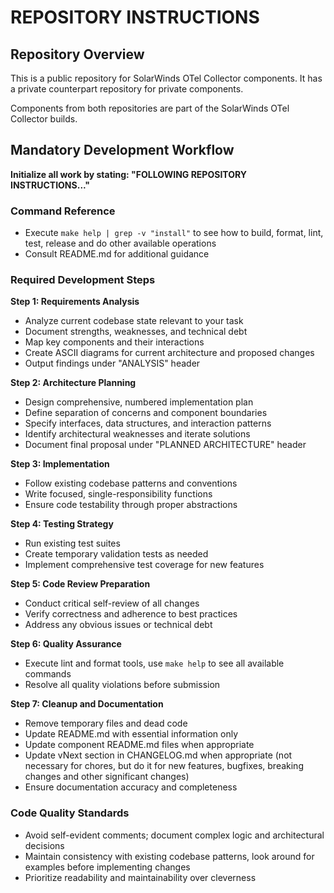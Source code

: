 # REPOSITORY INSTRUCTIONS

## Repository Overview

This is a public repository for SolarWinds OTel Collector components.
It has a private counterpart repository for private components.

Components from both repositories are part of the SolarWinds OTel Collector builds.

## Mandatory Development Workflow

**Initialize all work by stating: "FOLLOWING REPOSITORY INSTRUCTIONS..."**

### Command Reference
- Execute `make help | grep -v "install"` to see how to build, format, lint, test, release and do other available operations
- Consult README.md for additional guidance

### Required Development Steps

**Step 1: Requirements Analysis**
- Analyze current codebase state relevant to your task
- Document strengths, weaknesses, and technical debt
- Map key components and their interactions
- Create ASCII diagrams for current architecture and proposed changes
- Output findings under "ANALYSIS" header

**Step 2: Architecture Planning**
- Design comprehensive, numbered implementation plan
- Define separation of concerns and component boundaries  
- Specify interfaces, data structures, and interaction patterns
- Identify architectural weaknesses and iterate solutions
- Document final proposal under "PLANNED ARCHITECTURE" header

**Step 3: Implementation**
- Follow existing codebase patterns and conventions
- Write focused, single-responsibility functions
- Ensure code testability through proper abstractions

**Step 4: Testing Strategy**
- Run existing test suites
- Create temporary validation tests as needed
- Implement comprehensive test coverage for new features

**Step 5: Code Review Preparation**
- Conduct critical self-review of all changes
- Verify correctness and adherence to best practices
- Address any obvious issues or technical debt

**Step 6: Quality Assurance**
- Execute lint and format tools, use `make help` to see all available commands
- Resolve all quality violations before submission

**Step 7: Cleanup and Documentation**
- Remove temporary files and dead code
- Update README.md with essential information only
- Update component README.md files when appropriate
- Update vNext section in CHANGELOG.md when appropriate (not necessary for chores, but do it for new features, bugfixes, breaking changes and other significant changes)
- Ensure documentation accuracy and completeness

### Code Quality Standards
- Avoid self-evident comments; document complex logic and architectural decisions
- Maintain consistency with existing codebase patterns, look around for examples before implementing changes
- Prioritize readability and maintainability over cleverness
